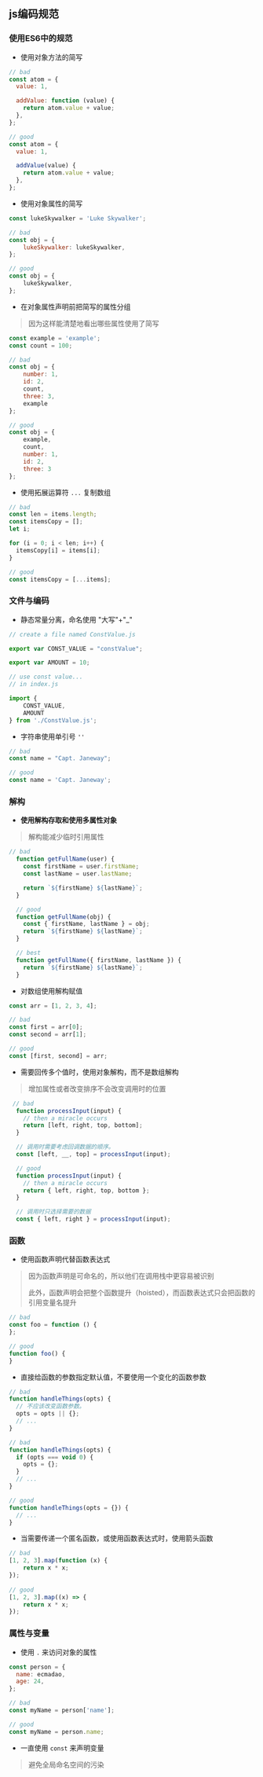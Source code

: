 ## js编码规范

### 使用ES6中的规范

- 使用对象方法的简写

```js
// bad
const atom = {
  value: 1,

  addValue: function (value) {
    return atom.value + value;
  },
};

// good
const atom = {
  value: 1,

  addValue(value) {
    return atom.value + value;
  },
};
```

- 使用对象属性的简写

```js
const lukeSkywalker = 'Luke Skywalker';

// bad
const obj = {
	lukeSkywalker: lukeSkywalker,
};

// good
const obj = {
	lukeSkywalker,
};
```

- 在对象属性声明前把简写的属性分组

> 因为这样能清楚地看出哪些属性使用了简写

```js
const example = 'example';
const count = 100;

// bad
const obj = {
	number: 1,
	id: 2,
	count,
	three: 3,
	example
};

// good
const obj = {
	example,
	count,
	number: 1,
	id: 2,
	three: 3
};
```

- 使用拓展运算符 `...` 复制数组

```js
// bad
const len = items.length;
const itemsCopy = [];
let i;

for (i = 0; i < len; i++) {
  itemsCopy[i] = items[i];
}

// good
const itemsCopy = [...items];
```

### 文件与编码

- 静态常量分离，命名使用 "大写"+"_"

```js
// create a file named ConstValue.js

export var CONST_VALUE = "constValue";

export var AMOUNT = 10;

// use const value...
// in index.js

import {
	CONST_VALUE,
	AMOUNT
} from './ConstValue.js';
```

- 字符串使用单引号 `''`

```js
// bad
const name = "Capt. Janeway";

// good
const name = 'Capt. Janeway';
```

### 解构

- **使用解构存取和使用多属性对象**

> 解构能减少临时引用属性

```js
// bad
  function getFullName(user) {
    const firstName = user.firstName;
    const lastName = user.lastName;

    return `${firstName} ${lastName}`;
  }

  // good
  function getFullName(obj) {
    const { firstName, lastName } = obj;
    return `${firstName} ${lastName}`;
  }

  // best
  function getFullName({ firstName, lastName }) {
    return `${firstName} ${lastName}`;
  }
```

- 对数组使用解构赋值

```js
const arr = [1, 2, 3, 4];

// bad
const first = arr[0];
const second = arr[1];

// good
const [first, second] = arr;
```

- 需要回传多个值时，使用对象解构，而不是数组解构

> 增加属性或者改变排序不会改变调用时的位置

```js
 // bad
  function processInput(input) {
    // then a miracle occurs
    return [left, right, top, bottom];
  }

  // 调用时需要考虑回调数据的顺序。
  const [left, __, top] = processInput(input);

  // good
  function processInput(input) {
    // then a miracle occurs
    return { left, right, top, bottom };
  }

  // 调用时只选择需要的数据
  const { left, right } = processInput(input);
```
   
### 函数
  
- 使用函数声明代替函数表达式

> 因为函数声明是可命名的，所以他们在调用栈中更容易被识别
> 
> 此外，函数声明会把整个函数提升（hoisted），而函数表达式只会把函数的引用变量名提升

```js
// bad
const foo = function () {
};

// good
function foo() {
}
```
  
- 直接给函数的参数指定默认值，不要使用一个变化的函数参数

```js
// bad
function handleThings(opts) {
  // 不应该改变函数参数。
  opts = opts || {};
  // ...
}

// bad
function handleThings(opts) {
  if (opts === void 0) {
    opts = {};
  }
  // ...
}

// good
function handleThings(opts = {}) {
  // ...
}
```

- 当需要传递一个匿名函数，或使用函数表达式时，使用箭头函数

```js
// bad
[1, 2, 3].map(function (x) {
	return x * x;
});
	
// good
[1, 2, 3].map((x) => {
	return x * x;
});
```

### 属性与变量

- 使用 `.` 来访问对象的属性

```js
const person = {
  name: ecmadao,
  age: 24,
};

// bad
const myName = person['name'];

// good
const myName = person.name;
```

- 一直使用 `const` 来声明变量

> 避免全局命名空间的污染

